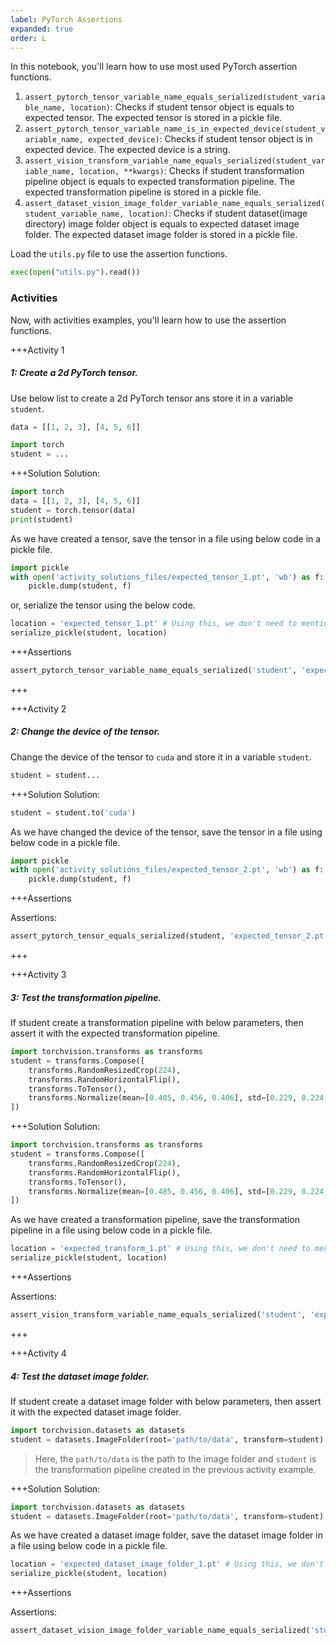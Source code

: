 ```yaml
---
label: PyTorch Assertions
expanded: true
order: L
---
```


In this notebook, you'll learn how to use most used PyTorch assertion functions.

1. `assert_pytorch_tensor_variable_name_equals_serialized(student_variable_name, location)`: Checks if student tensor object is equals to expected tensor. The expected tensor is stored in a pickle file.
2. `assert_pytorch_tensor_variable_name_is_in_expected_device(student_variable_name, expected_device)`: Checks if student tensor object is in expected device. The expected device is a string.
3. `assert_vision_transform_variable_name_equals_serialized(student_variable_name, location, **kwargs)`: Checks if student transformation pipeline object is equals to expected transformation pipeline. The expected transformation pipeline is stored in a pickle file.
4. `assert_dataset_vision_image_folder_variable_name_equals_serialized(student_variable_name, location)`: Checks if student dataset(image directory) image folder object is equals to expected dataset image folder. The expected dataset image folder is stored in a pickle file.


Load the `utils.py` file to use the assertion functions.

``` python
exec(open("utils.py").read())
```


### Activities

Now, with activities examples, you'll learn how to use the assertion functions. 

+++Activity 1
##### 1: Create a 2d PyTorch tensor.

Use below list to create a 2d PyTorch tensor ans store it in a variable `student`.

``` python
data = [[1, 2, 3], [4, 5, 6]]
```

```python
import torch
student = ...
```

+++Solution
Solution:

``` python
import torch
data = [[1, 2, 3], [4, 5, 6]]
student = torch.tensor(data)
print(student)
```

As we have created a tensor, save the tensor in a file using below code in a pickle file.

``` python
import pickle
with open('activity_solutions_files/expected_tensor_1.pt', 'wb') as f:
    pickle.dump(student, f)
```

or, serialize the tensor using the below code.

``` python
location = 'expected_tensor_1.pt' # Using this, we don't need to mention the activity_solutions_files path in the assertion.
serialize_pickle(student, location)
```

+++Assertions

``` python
assert_pytorch_tensor_variable_name_equals_serialized('student', 'expected_tensor_1.pt')
```
+++


+++Activity 2
##### 2: Change the device of the tensor.

Change the device of the tensor to `cuda` and store it in a variable `student`.

```python
student = student...
```

+++Solution
Solution:

``` python
student = student.to('cuda')
```

As we have changed the device of the tensor, save the tensor in a file using below code in a pickle file.

``` python
import pickle
with open('activity_solutions_files/expected_tensor_2.pt', 'wb') as f:
    pickle.dump(student, f)
```

+++Assertions

Assertions:

``` python
assert_pytorch_tensor_equals_serialized(student, 'expected_tensor_2.pt')
```
+++

+++Activity 3
##### 3: Test the transformation pipeline.

If student create a transformation pipeline with below parameters, then assert it with the expected transformation pipeline.

``` python
import torchvision.transforms as transforms
student = transforms.Compose([
    transforms.RandomResizedCrop(224),
    transforms.RandomHorizontalFlip(),
    transforms.ToTensor(),
    transforms.Normalize(mean=[0.485, 0.456, 0.406], std=[0.229, 0.224, 0.225])
])
```

+++Solution
Solution:

``` python
import torchvision.transforms as transforms
student = transforms.Compose([
    transforms.RandomResizedCrop(224),
    transforms.RandomHorizontalFlip(),
    transforms.ToTensor(),
    transforms.Normalize(mean=[0.485, 0.456, 0.406], std=[0.229, 0.224, 0.225])
])
```

As we have created a transformation pipeline, save the transformation pipeline in a file using below code in a pickle file.

``` python
location = 'expected_transform_1.pt' # Using this, we don't need to mention the activity_solutions_files path in the assertion.
serialize_pickle(student, location)
```

+++Assertions

Assertions:

``` python
assert_vision_transform_variable_name_equals_serialized('student', 'expected_transform_1.pt')
```
+++


+++Activity 4
##### 4: Test the dataset image folder.

If student create a dataset image folder with below parameters, then assert it with the expected dataset image folder.

``` python
import torchvision.datasets as datasets
student = datasets.ImageFolder(root='path/to/data', transform=student)
```

> Here, the `path/to/data` is the path to the image folder and `student` is the transformation pipeline created in the previous activity example.

+++Solution
Solution:

``` python
import torchvision.datasets as datasets
student = datasets.ImageFolder(root='path/to/data', transform=student)
```

As we have created a dataset image folder, save the dataset image folder in a file using below code in a pickle file.

``` python
location = 'expected_dataset_image_folder_1.pt' # Using this, we don't need to mention the activity_solutions_files path in the assertion.
serialize_pickle(student, location)
```

+++Assertions

Assertions:

``` python
assert_dataset_vision_image_folder_variable_name_equals_serialized('student', 'expected_dataset_image_folder_1.pt')
```


